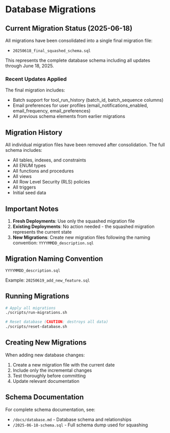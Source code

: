 # Database Migrations

## Current Migration Status (2025-06-18)

All migrations have been consolidated into a single final migration file:
- `20250618_final_squashed_schema.sql`

This represents the complete database schema including all updates through June 18, 2025.

### Recent Updates Applied
The final migration includes:
- Batch support for tool_run_history (batch_id, batch_sequence columns)
- Email preferences for user profiles (email_notifications_enabled, email_frequency, email_preferences)
- All previous schema elements from earlier migrations

## Migration History
All individual migration files have been removed after consolidation. The full schema includes:
- All tables, indexes, and constraints
- All ENUM types
- All functions and procedures
- All views
- All Row Level Security (RLS) policies
- All triggers
- Initial seed data

## Important Notes

1. **Fresh Deployments**: Use only the squashed migration file
2. **Existing Deployments**: No action needed - the squashed migration represents the current state
3. **New Migrations**: Create new migration files following the naming convention: `YYYYMMDD_description.sql`

## Migration Naming Convention

```
YYYYMMDD_description.sql
```

Example: `20250619_add_new_feature.sql`

## Running Migrations

```bash
# Apply all migrations
./scripts/run-migrations.sh

# Reset database (CAUTION: destroys all data)
./scripts/reset-database.sh
```

## Creating New Migrations

When adding new database changes:
1. Create a new migration file with the current date
2. Include only the incremental changes
3. Test thoroughly before committing
4. Update relevant documentation

## Schema Documentation

For complete schema documentation, see:
- `/docs/database.md` - Database schema and relationships
- `/2025-06-18-schema.sql` - Full schema dump used for squashing